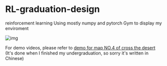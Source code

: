 # RL-graduation-design
 reinforcement learning
Using mostly numpy and pytorch
Gym to display my enviroment

![img](./demonstration/Demo_FC.gif)

For demo videos, please refer to [demo for map NO.4 of cross the desert](./demonstration/第四关展示.mp4) (It's done when I finished my undergraduation, so sorry it's written in Chinese)
